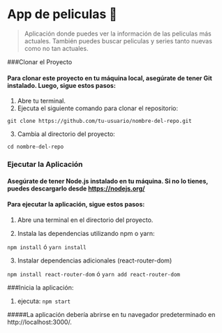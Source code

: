 # App de peliculas 🍿
> Aplicación donde puedes ver la información de las peliculas más actuales. También puedes buscar peliculas y series tanto nuevas como no tan actuales.

###Clonar el Proyecto
#### Para clonar este proyecto en tu máquina local, asegúrate de tener Git instalado. Luego, sigue estos pasos:

1. Abre tu terminal.
2. Ejecuta el siguiente comando para clonar el repositorio:
 
  `git clone https://github.com/tu-usuario/nombre-del-repo.git`
   
3. Cambia al directorio del proyecto:

`cd nombre-del-repo`

### Ejecutar la Aplicación
#### Asegúrate de tener Node.js instalado en tu máquina. Si no lo tienes, puedes descargarlo desde https://nodejs.org/

#### Para ejecutar la aplicación, sigue estos pasos:

1. Abre una terminal en el directorio del proyecto.

2. Instala las dependencias utilizando npm o yarn:

`npm install` ó `yarn install`

3. Instalar dependencias adicionales (react-router-dom)

`npm install react-router-dom` ó `yarn add react-router-dom`

###Inicia la aplicación:

1. ejecuta: `npm start`

#####La aplicación debería abrirse en tu navegador predeterminado en http://localhost:3000/.
